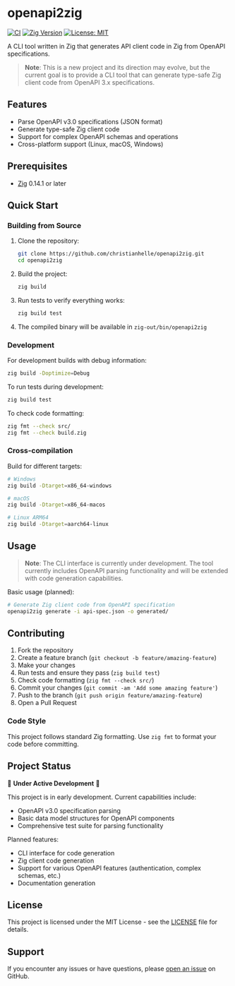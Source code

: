 # openapi2zig

[![CI](https://github.com/christianhelle/openapi2zig/actions/workflows/ci.yml/badge.svg)](https://github.com/christianhelle/openapi2zig/actions/workflows/ci.yml)
[![Zig Version](https://img.shields.io/badge/zig-0.14.1+-orange.svg)](https://ziglang.org/download/)
[![License: MIT](https://img.shields.io/badge/License-MIT-yellow.svg)](https://opensource.org/licenses/MIT)

A CLI tool written in Zig that generates API client code in Zig from OpenAPI specifications.

> **Note**: This is a new project and its direction may evolve, but the current goal is to provide a CLI tool that can generate type-safe Zig client code from OpenAPI 3.x specifications.

## Features

- Parse OpenAPI v3.0 specifications (JSON format)
- Generate type-safe Zig client code
- Support for complex OpenAPI schemas and operations
- Cross-platform support (Linux, macOS, Windows)

## Prerequisites

- [Zig](https://ziglang.org/download/) 0.14.1 or later

## Quick Start

### Building from Source

1. Clone the repository:

   ```bash
   git clone https://github.com/christianhelle/openapi2zig.git
   cd openapi2zig
   ```

2. Build the project:

   ```bash
   zig build
   ```

3. Run tests to verify everything works:

   ```bash
   zig build test
   ```

4. The compiled binary will be available in `zig-out/bin/openapi2zig`

### Development

For development builds with debug information:

```bash
zig build -Doptimize=Debug
```

To run tests during development:

```bash
zig build test
```

To check code formatting:

```bash
zig fmt --check src/
zig fmt --check build.zig
```

### Cross-compilation

Build for different targets:

```bash
# Windows
zig build -Dtarget=x86_64-windows

# macOS
zig build -Dtarget=x86_64-macos

# Linux ARM64
zig build -Dtarget=aarch64-linux
```

## Usage

> **Note**: The CLI interface is currently under development. The tool currently includes OpenAPI parsing functionality and will be extended with code generation capabilities.

Basic usage (planned):

```bash
# Generate Zig client code from OpenAPI specification
openapi2zig generate -i api-spec.json -o generated/
```

## Contributing

1. Fork the repository
2. Create a feature branch (`git checkout -b feature/amazing-feature`)
3. Make your changes
4. Run tests and ensure they pass (`zig build test`)
5. Check code formatting (`zig fmt --check src/`)
6. Commit your changes (`git commit -am 'Add some amazing feature'`)
7. Push to the branch (`git push origin feature/amazing-feature`)
8. Open a Pull Request

### Code Style

This project follows standard Zig formatting. Use `zig fmt` to format your code before committing.

## Project Status

🚧 **Under Active Development** 🚧

This project is in early development. Current capabilities include:

- OpenAPI v3.0 specification parsing
- Basic data model structures for OpenAPI components
- Comprehensive test suite for parsing functionality

Planned features:

- CLI interface for code generation
- Zig client code generation
- Support for various OpenAPI features (authentication, complex schemas, etc.)
- Documentation generation

## License

This project is licensed under the MIT License - see the [LICENSE](LICENSE) file for details.

## Support

If you encounter any issues or have questions, please [open an issue](https://github.com/christianhelle/openapi2zig/issues) on GitHub.
